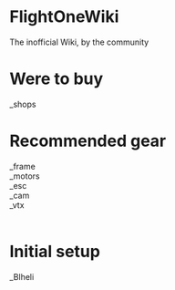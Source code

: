 # FlightOneWiki
The inofficial Wiki, by the community</br>



# Were to buy
_shops</br>


# Recommended gear
_frame</br>
_motors</br>
_esc</br>
_cam</br>
_vtx</br>
</br>

# Initial setup
_Blheli
